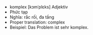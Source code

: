 - komplex	[kɔmˈplɛks]	Adjektiv
- Phức tạp
- Nghĩa: rắc rối, đa tầng
- Proper translation: complex
- Beispiel: Das Problem ist sehr komplex.
